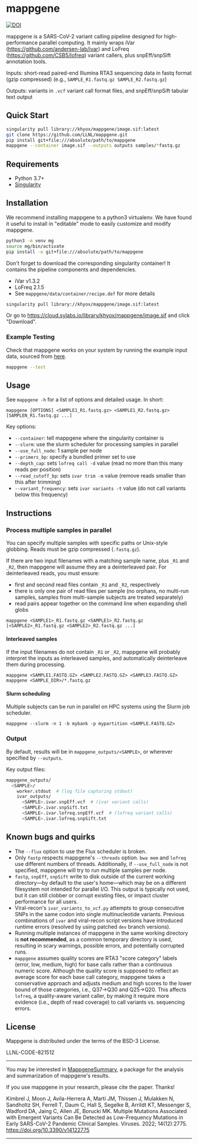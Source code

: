 mappgene
========

[![DOI](https://zenodo.org/badge/367142630.svg)](https://zenodo.org/badge/latestdoi/367142630)

mappgene is a SARS-CoV-2 variant calling pipeline designed for high-performance
parallel computing. It mainly wraps iVar (https://github.com/andersen-lab/ivar)
and LoFreq (https://github.com/CSB5/lofreq) variant callers, plus
snpEff/snpSift annotation tools.

Inputs: short-read paired-end Illumina RTA3 sequencing data in fastq format
(gzip compressed) (e.g., `SAMPLE_R1.fastq.gz SAMPLE_R2.fastq.gz`)

Outputs: variants in `.vcf` variant call format files, and snpEff/snpSift
tabular text output

## Quick Start

```bash
singularity pull library://khyox/mappgene/image.sif:latest
git clone https://github.com/LLNL/mappgene.git
pip install git+file:///absolute/path/to/mappgene
mappgene --container image.sif --outputs outputs samples/*fastq.gz
```

## Requirements

* Python 3.7+
* [Singularity](https://sylabs.io/guides/3.5/user-guide/index.html)

## Installation

We recommend installing mappgene to a python3 virtualenv. We have found
it useful to install in "editable" mode to easily customize and modify
mappgene.

```bash
python3 -m venv mg
source mg/bin/activate
pip install -e git+file:///absolute/path/to/mappgene
```

Don't forget to download the corresponding singularity container!
It contains the pipeline components and dependencies.

- iVar v1.3.2
- LoFreq 2.1.5
- See `mappgene/data/container/recipe.def` for more details

```bash
singularity pull library://khyox/mappgene/image.sif:latest
```

Or go to <https://cloud.sylabs.io/library/khyox/mappgene/image.sif> and click
"Download".

### Example Testing

Check that mappgene works on your system by running the example input data,
sourced from
[here](https://github.com/cbg-ethz/V-pipe/tree/master/tests/data/sars-cov-2/pos_MN908947_3_1/20200729/raw_data).

```bash
mappgene --test
```

## Usage

See `mappgene -h` for a list of options and detailed usage. In short:

```
mappgene [OPTIONS] <SAMPLE1_R1.fastq.gz> <SAMPLE1_R2.fastq.gz> [SAMPLEN_R1.fastq.gz ...]
```

Key options:

- `--container`: tell mappgene where the singularity container is
- `--slurm`: use the slurm scheduler for processing samples in parallel
- `--use_full_node`: 1 sample per node
- `--primers_bp`: specify a bundled primer set to use
- `--depth_cap`: sets `lofreq call -d` value (read no more than this many reads per position)
- `--read_cutoff_bp`: sets `ivar trim -m` value (remove reads smaller than this after trimming)
- `--variant_frequency`: sets `ivar variants -t` value (do not call variants below this frequency)

## Instructions

### Process multiple samples in parallel

You can specify multiple samples with specific paths or Unix-style globbing.
Reads must be gzip compressed (`.fastq.gz`).

If there are two input filenames with a matching sample name, plus `_R1`
and `_R2`, then mappgene will assume they are a deinterleaved pair. For
deinterleaved reads, you must ensure:

- first and second read files contain `_R1` and `_R2`, respectively
- there is only one pair of read files per sample (no orphans, no multi-run
  samples, samples from multi-sample subjects are treated separately)
- read pairs appear together on the command line when expanding shell globs

```
mappgene <SAMPLE1>_R1.fastq.gz <SAMPLE1>_R2.fastq.gz [<SAMPLE2>_R1.fastq.gz <SAMPLE2>_R2.fastq.gz ...]
```

#### Interleaved samples

If the input filenames do not contain `_R1` or `_R2`, mappgene will probably
interpret the inputs as interleaved samples, and automatically deinterleave
them during processing.

```
mappgene <SAMPLE1.FASTQ.GZ> <SAMPLE2.FASTQ.GZ> <SAMPLE3.FASTQ.GZ>
mappgene <SAMPLE_DIR>/*.fastq.gz
```

#### Slurm scheduling

Multiple subjects can be run in parallel on HPC systems using the Slurm job
scheduler.

```
mappgene --slurm -n 1 -b mybank -p mypartition <SAMPLE.FASTQ.GZ>
```

### Output

By default, results will be in `mappgene_outputs/<SAMPLE>`, or
wherever specified by `--outputs`.

Key output files:

```bash
mappgene_outputs/
  <SAMPLE>/
    worker.stdout  # (log file capturing stdout)
    ivar_outputs/
      <SAMPLE>.ivar.snpEff.vcf  # (ivar variant calls)
      <SAMPLE>.ivar.snpSift.txt
      <SAMPLE>.ivar.lofreq.snpEff.vcf  # (lofreq variant calls)
      <SAMPLE>.ivar.lofreq.snpSift.txt
```

## Known bugs and quirks

- The `--flux` option to use the Flux scheduler is broken.
- Only `fastp` respects mappgene's `--threads` option. `bwa mem` and `lofreq`
  use different numbers of threads. Additionally, if `--use_full_node` is not
  specified, mappgene will try to run multiple samples per node.
- `fastp`, `snpEff`, `snpSift` write to disk outside of the current working
  directory—by default to the user's home—which may be on a different
  filesystem not intended for parallel I/O.  This output is typically not used,
  but it can still clobber or corrupt existing files, or impact cluster
  performance for all users.
- Viral-recon's `ivar_variants_to_vcf.py` attempts to group consecutive SNPs in
  the same codon into single multinucleotide variants. Previous combinations of
  `ivar` and viral-recon script versions have introduced runtime errors
  (resolved by using patched `dev` branch versions).
- Running multiple instances of mappgene in the same working directory is **not
  recommended**, as a common temporary directory is used, resulting in scary
  warnings, possible errors, and potentially corrupted runs.
- `mappgene` assumes quality scores are RTA3 "score category" labels (error,
  low, medium, high) for base calls rather than a continuous numeric score.
  Although the quality score is supposed to reflect an average score for each
  base call category, mappgene takes a conservative approach and adjusts medium
  and high scores to the lower bound of those categories, i.e., Q37->Q30 and
  Q25->Q20. This affects `lofreq`, a quality-aware variant caller, by making it
  require more evidence (i.e., depth of read coverage) to call variants vs.
  sequencing errors.

License
-------

Mappgene is distributed under the terms of the BSD-3 License.

LLNL-CODE-821512

____
You may be interested in
[MappgeneSummary](https://github.com/LLNL/mappgenesummary), a package for the
analysis and summarization of mappgene's results.

If you use mappgene in your research, please cite the paper. Thanks!

Kimbrel J, Moon J, Avila-Herrera A, Martí JM, Thissen J, Mulakken N, Sandholtz
SH, Ferrell T, Daum C, Hall S, Segelke B, Arrildt KT, Messenger S, Wadford DA,
Jaing C, Allen JE, Borucki MK. Multiple Mutations Associated with Emergent
Variants Can Be Detected as Low-Frequency Mutations in Early SARS-CoV-2
Pandemic Clinical Samples. Viruses. 2022; 14(12):2775.
https://doi.org/10.3390/v14122775
____
